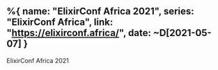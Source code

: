 %{
  name: "ElixirConf Africa 2021",
  series: "ElixirConf Africa",
  link: "https://elixirconf.africa/",
  date:  ~D[2021-05-07]
}
---

ElixirConf Africa 2021

